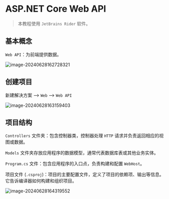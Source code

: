 # ASP.NET Core Web API

> 本教程使用 `JetBrains Rider` 软件。

## 基本概念

`Web API`：为前端提供数据。

![image-20240628162728321](assets/image-20240628162728321.png)

## 创建项目

新建解决方案 --> `Web` --> `Web API`

![image-20240628163159403](assets/image-20240628163159403.png)

## 项目结构

`Controllers` 文件夹：包含控制器类，控制器处理 `HTTP` 请求并负责返回相应的视图或数据。

`Models` 文件夹存放应用程序的数据模型，通常代表数据库表或其他业务实体。

`Program.cs` 文件：包含应用程序的入口点，负责构建和配置 `WebHost`。

项目文件 (`.csproj`)：项目的主要配置文件，定义了项目的依赖项、输出等信息。它告诉编译器如何构建和组织项目。

![image-20240628164319552](assets/image-20240628164319552.png)
